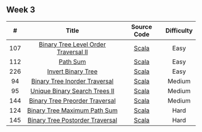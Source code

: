 ## Week 3


| # | Title | Source Code | Difficulty |
|:---:|:---:|:---:|:---:|
| 107 | [Binary Tree Level Order Traversal II](https://leetcode-cn.com/problems/binary-tree-level-order-traversal-ii/) | [Scala](https://github.com/Somainer/stca-weekly-challenge/tree/master/week3/107-binary-tree-level-order-traversal-ii/levelOrderBottom.scala) | Easy |
| 112 | [Path Sum](https://leetcode-cn.com/problems/path-sum/) | [Scala](https://github.com/Somainer/stca-weekly-challenge/tree/master/week3/112-path-sum/hasPathSum.scala) | Easy |
| 226 | [Invert Binary Tree](https://leetcode-cn.com/problems/invert-binary-tree/) | [Scala](https://github.com/Somainer/stca-weekly-challenge/tree/master/week3/226-invert-binary-tree/invertTree.scala) | Easy |
| 94 | [Binary Tree Inorder Traversal](https://leetcode-cn.com/problems/binary-tree-inorder-traversal/) | [Scala](https://github.com/Somainer/stca-weekly-challenge/tree/master/week3/94-binary-tree-inorder-traversal/inorderTraversal.scala) | Medium |
| 95 | [Unique Binary Search Trees II](https://leetcode-cn.com/problems/unique-binary-search-trees-ii/) | [Scala](https://github.com/Somainer/stca-weekly-challenge/tree/master/week3/95-unique-binary-search-trees-ii/generateTrees.scala) | Medium |
| 144 | [Binary Tree Preorder Traversal](https://leetcode-cn.com/problems/binary-tree-preorder-traversal/) | [Scala](https://github.com/Somainer/stca-weekly-challenge/tree/master/week3/144-binary-tree-preorder-traversal/preorderTraversal.scala) | Medium |
| 124 | [Binary Tree Maximum Path Sum](https://leetcode-cn.com/problems/binary-tree-maximum-path-sum/) | [Scala](https://github.com/Somainer/stca-weekly-challenge/tree/master/week3/124-binary-tree-maximum-path-sum/maxPathSum.scala) | Hard |
| 145 | [Binary Tree Postorder Traversal](https://leetcode-cn.com/problems/binary-tree-postorder-traversal/) | [Scala](https://github.com/Somainer/stca-weekly-challenge/tree/master/week3/145-binary-tree-postorder-traversal/postorderTraversal.scala) | Hard |
